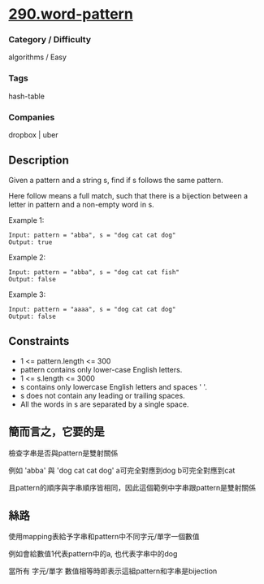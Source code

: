 # [290.word-pattern](https://leetcode.com/problems/word-pattern/)

### Category / Difficulty
algorithms / Easy

### Tags
hash-table
	 		
### Companies
dropbox | uber

## Description
Given a pattern and a string s, find if s follows the same pattern.

Here follow means a full match, such that there is a bijection between a letter in pattern and a non-empty word in s.

 

Example 1:
```
Input: pattern = "abba", s = "dog cat cat dog"
Output: true
```

Example 2:
```
Input: pattern = "abba", s = "dog cat cat fish"
Output: false
```

Example 3:
```
Input: pattern = "aaaa", s = "dog cat cat dog"
Output: false
```

## Constraints
- 1 <= pattern.length <= 300
- pattern contains only lower-case English letters.
- 1 <= s.length <= 3000
- s contains only lowercase English letters and spaces ' '.
- s does not contain any leading or trailing spaces.
- All the words in s are separated by a single space.

## 簡而言之，它要的是
檢查字串是否與pattern是雙射關係

例如 'abba' 與 'dog cat cat dog'
a可完全對應到dog
b可完全對應到cat

且pattern的順序與字串順序皆相同，因此這個範例中字串跟pattern是雙射關係

## 絲路
使用mapping表給予字串和pattern中不同字元/單字一個數值

例如會給數值1代表pattern中的a, 也代表字串中的dog

當所有 字元/單字 數值相等時即表示這組pattern和字串是bijection
